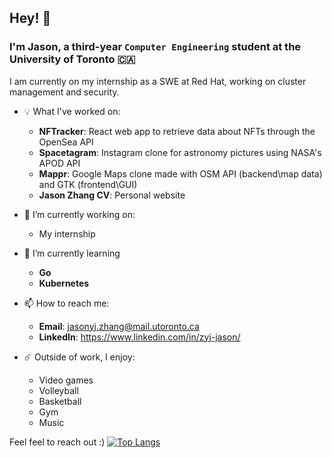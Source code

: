 ## Hey! 👋

### I'm Jason, a third-year `Computer Engineering` student at the University of Toronto 🇨🇦

I am currently on my internship as a SWE at Red Hat, working on cluster management and security.

- 💡 What I've worked on:
  - **NFTracker**: React web app to retrieve data about NFTs through the OpenSea API 
  - **Spacetagram**: Instagram clone for astronomy pictures using NASA's APOD API
  - **Mappr**: Google Maps clone made with OSM API (backend\map data) and GTK (frontend\GUI)
  - **Jason Zhang CV**: Personal website

- 🔭 I’m currently working on:
  - My internship

- 🌱 I’m currently learning 
  - **Go**
  - **Kubernetes**

- 📫 How to reach me:
  - **Email**: jasonyj.zhang@mail.utoronto.ca
  - **LinkedIn**: https://www.linkedin.com/in/zyj-jason/
  
- ☄️ Outside of work, I enjoy:
  - Video games
  - Volleyball
  - Basketball
  - Gym
  - Music

Feel feel to reach out :)
[![Top Langs](https://github-readme-stats.vercel.app/api/top-langs/?username=zyjjay)](https://github.com/anuraghazra/github-readme-stats)
